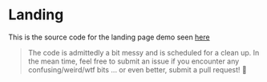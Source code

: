 # Landing

This is the source code for the landing page demo seen [here](https://pagezilla.ir/)

> The code is admittedly a bit messy and is scheduled for a clean up. In the mean time, feel free to submit an issue if you encounter any confusing/weird/wtf bits ... or even better, submit a pull request! :clap:
